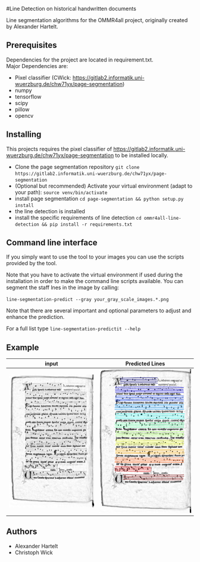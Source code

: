 #Line Detection on historical handwritten documents

Line segmentation algorithms for the OMMR4all project, originally created by Alexander Hartelt.

## Prerequisites
Dependencies for the project are located in requirement.txt.<br />
Major Dependencies are:
* Pixel classifier (CWick: https://gitlab2.informatik.uni-wuerzburg.de/chw71yx/page-segmentation)
* numpy
* tensorflow
* scipy
* pillow
* opencv

## Installing

This projects requires the pixel classifier of
https://gitlab2.informatik.uni-wuerzburg.de/chw71yx/page-segmentation
to be installed locally.
 * Clone the page segmentation repository `git clone https://gitlab2.informatik.uni-wuerzburg.de/chw71yx/page-segmentation`
 * (Optional but recommended) Activate your virtual environment 
   (adapt to your path): `source venv/bin/activate`
 * install page segmentation `cd page-segmentation && python setup.py install`
 * the line detection is installed
 * install the specific requirements of line detection `cd ommr4all-line-detection && pip install -r requirements.txt`

 
 ## Command line interface
 
 If you simply want to use the tool to your images you can use the scripts provided by the tool.
 
 Note that you have to activate the virtual environment if used during the installation in order to make the command line scripts available.
 You can segment the staff lnes in the image by calling:
 
 `line-segmentation-predict --gray your_gray_scale_images.*.png`
 
Note that there are several important and optional parameters to adjust and enhance the prediction.

For a full list type `line-segmentation-predictit --help` 

## Example

input             |  Predicted Lines
:-------------------------:|:-------------------------:|
![Input](linesegmentation/demo/images/example/input.png) | ![Prediction](linesegmentation/demo/images/example/result_example.png)
 
 ## Authors
 * Alexander Hartelt
 * Christoph Wick
 
